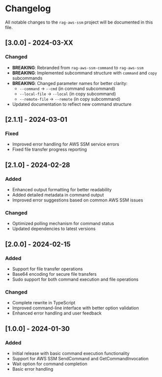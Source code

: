 # Changelog

All notable changes to the `rag-aws-ssm` project will be documented in this file.

## [3.0.0] - 2024-03-XX

### Changed
- **BREAKING**: Rebranded from `rag-aws-ssm-command` to `rag-aws-ssm`
- **BREAKING**: Implemented subcommand structure with `command` and `copy` subcommands
- **BREAKING**: Changed parameter names for better clarity:
  - `--command` → `--cmd` (in command subcommand)
  - `--local-file` → `--local` (in copy subcommand)
  - `--remote-file` → `--remote` (in copy subcommand)
- Updated documentation to reflect new command structure

## [2.1.1] - 2024-03-01

### Fixed
- Improved error handling for AWS SSM service errors
- Fixed file transfer progress reporting

## [2.1.0] - 2024-02-28

### Added
- Enhanced output formatting for better readability
- Added detailed metadata in command output
- Improved error suggestions based on common AWS SSM issues

### Changed
- Optimized polling mechanism for command status
- Updated dependencies to latest versions

## [2.0.0] - 2024-02-15

### Added
- Support for file transfer operations
- Base64 encoding for secure file transfers
- Sudo support for both command execution and file operations

### Changed
- Complete rewrite in TypeScript
- Improved command-line interface with better option validation
- Enhanced error handling and user feedback

## [1.0.0] - 2024-01-30

### Added
- Initial release with basic command execution functionality
- Support for AWS SSM SendCommand and GetCommandInvocation
- Wait option for command completion
- Basic error handling 